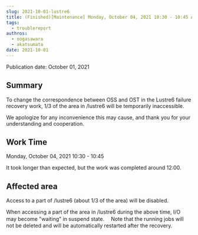 ```yaml
---
slug: 2021-10-01-lustre6
title: (Finished)[Maintenance] Monday, October 04, 2021 10:30 - 10:45 Access to Lustre6 will be unavailable due to Lustre6 failure recovery work.
tags:
  - troublereport
authros:
  - oogasawara
  - akatsumata
date: 2021-10-01
---
```


Publication date: October 01, 2021

## Summary


To change the correspondence between OSS and OST in the Lustre6 failure recovery work,
1/3 of the area in /lustre6 will be temporarily inaccessible.

We apologize for any inconvenience this may cause, and thank you for your understanding and cooperation.


## Work Time

Monday, October 04, 2021 10:30 - 10:45

It took longer than expected, but the work was completed around 12:00.

## Affected area

Access to a part of /lustre6 (about 1/3 of the area) will be disabled.


When accessing a part of the area in /lustre6 during the above time, I/O may become "waiting" in suspend state.
　Note that the running jobs will not be deleted and will be automatically restarted after the recovery.
